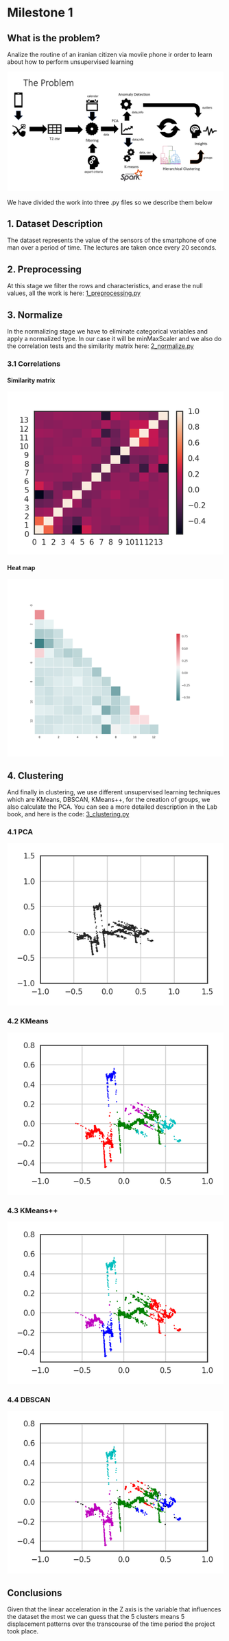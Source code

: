 # Milestone 1
## What is the problem?
Analize the routine of an iranian citizen via movile phone ir order to learn about how to perform unsupervised learning

![alt text](https://github.com/RoberPlaza/MachineLearningLAB/blob/master/resources/img/problem.png)

We have divided the work into three .py files so we describe them below

## 1. Dataset Description
The dataset represents the value of the sensors of the smartphone of one man over a period of time.
The lectures are taken once every 20 seconds.
## 2. Preprocessing
At this stage we filter the rows and characteristics, and erase the null values, all the work is here:
[1_preprocessing.py](https://github.com/RoberPlaza/MachineLearningLAB/blob/master/milestone1/1_preprocessing.py)
## 3. Normalize
In the normalizing stage we have to eliminate categorical variables and apply a normalized type. In our case it will be minMaxScaler and we also do the correlation tests and the similarity matrix here:
[2_normalize.py](https://github.com/RoberPlaza/MachineLearningLAB/blob/master/milestone1/2_normalize.py)
### 3.1 Correlations
#### Similarity matrix
![alt text](https://github.com/RoberPlaza/MachineLearningLAB/blob/master/milestone1/plots/correlation.png "Logo Title Text")
#### Heat map
![alt text](https://github.com/RoberPlaza/MachineLearningLAB/blob/master/milestone1/plots/heat_map.png "Logo Title Textt")
## 4. Clustering
And finally in clustering, we use different unsupervised learning techniques which are KMeans, DBSCAN, KMeans++, for the creation of groups, we also calculate the PCA. You can see a more detailed description in the Lab book, and here is the code:
[3_clustering.py](https://github.com/RoberPlaza/MachineLearningLAB/blob/master/milestone1/3_clustering.py)
### 4.1 PCA
![alt_text](https://github.com/RoberPlaza/MachineLearningLAB/blob/master/milestone1/plots/pca.png)
### 4.2 KMeans
![alt_text](https://github.com/RoberPlaza/MachineLearningLAB/blob/master/milestone1/plots/clustering_kmeans_pca.png)
### 4.3 KMeans++
![alt_text](https://github.com/RoberPlaza/MachineLearningLAB/blob/master/milestone1/plots/clustering_kmeans%2B%2B_pca.png)
### 4.4 DBSCAN
![alt_text](https://github.com/RoberPlaza/MachineLearningLAB/blob/master/milestone1/plots/clustering_dbscan_pca.png)
## Conclusions
Given that the linear acceleration in the Z axis is the variable that influences the dataset the most we can guess that the 5 clusters means 5 displacement patterns over the transcourse of the time period the project took place.
